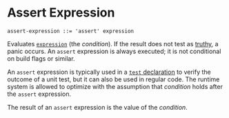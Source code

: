 # Assert Expression

```ebnf
assert-expression ::= 'assert' expression
```

Evaluates [`expression`](../expressions.md) (the *condition*). If the result
does not test as [truthy](../expressions/control/if-expression.md#truthiness), a
panic occurs. An `assert` expression is always executed; it is not conditional
on build flags or similar.

<!-- TODO: Link to panic definition. -->

An `assert` expression is typically used in a
[`test` declaration](../declarations/test-declaration.md) to verify the outcome
of a unit test, but it can also be used in regular code. The runtime system is
allowed to optimize with the assumption that *condition* holds after the
`assert` expression.

The result of an `assert` expression is the value of the *condition*.
